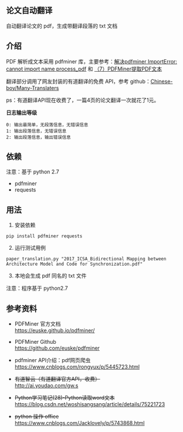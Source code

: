 ## 论文自动翻译
自动翻译论文的 pdf，生成带翻译段落的 txt 文档

## 介绍
PDF 解析成文本采用 pdfminer 库，主要参考：[解决pdfminer ImportError: cannot import name process_pdf](https://blog.csdn.net/MrLevo520/article/details/52136414) 和 [（7）PDFMiner提取PDF文本](https://blog.csdn.net/fighting_no1/article/details/51038942)

翻译部分调用了网友封装的有道翻译的免费 API，参考 github：[Chinese-boy/Many-Translaters](https://github.com/Chinese-boy/Many-Translaters)

ps：有道翻译API现在收费了，一篇4页的论文翻译一次就花了1元。

**日志输出等级**

```
0: 输出最简单，无段落信息，无错误信息
1: 输出段落信息，无错误信息
2: 输出段落信息，输出错误信息
```


## 依赖
注意：基于 python 2.7
* pdfminer
* requests


## 用法
1. 安装依赖
```
pip install pdfminer requests
```

2. 运行测试用例
```
paper_translation.py "2017_ICSA_Bidirectional Mapping between Architecture Model and Code for Synchronization.pdf"
```

3. 本地会生成 pdf 同名的 txt 文件

注意：程序基于 python2.7

## 参考资料
* PDFMiner 官方文档  
https://euske.github.io/pdfminer/

* PDFMiner Github  
https://github.com/euske/pdfminer

* pdfminer API介绍：pdf网页爬虫  
https://www.cnblogs.com/rongyux/p/5445723.html

* ~~有道智云（有道翻译官方API，收费）~~  
http://ai.youdao.com/gw.s

* ~~Python学习笔记(28)-Python读取word文本~~  
https://blog.csdn.net/woshisangsang/article/details/75221723

* ~~python 操作 office~~  
https://www.cnblogs.com/Jacklovely/p/5743868.html